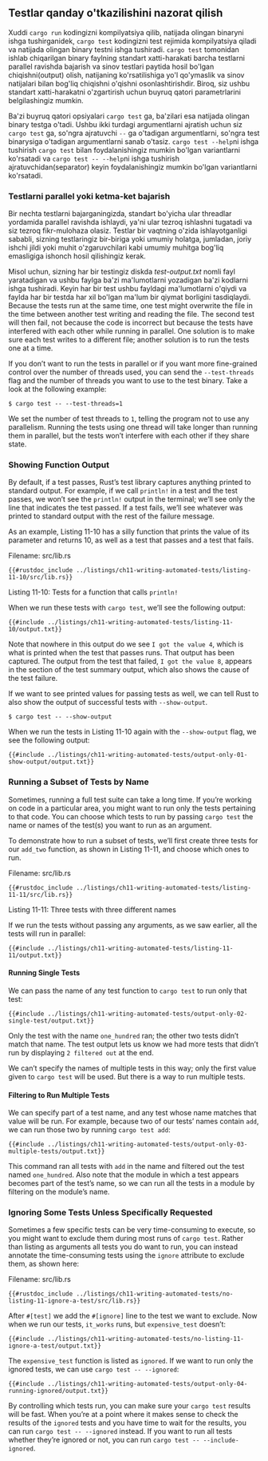 ## Testlar qanday o'tkazilishini nazorat qilish

Xuddi `cargo run` kodingizni kompilyatsiya qilib, natijada olingan binaryni ishga tushirganidek, `cargo test` kodingizni test rejimida kompilyatsiya qiladi va natijada olingan binary testni ishga tushiradi. `cargo test` tomonidan ishlab chiqarilgan binary faylning standart xatti-harakati barcha testlarni parallel ravishda bajarish va sinov testlari paytida hosil bo'lgan chiqishni(output) olish, natijaning ko'rsatilishiga yo'l qo'ymaslik va sinov natijalari bilan bog'liq chiqishni o'qishni osonlashtirishdir. Biroq, siz ushbu standart xatti-harakatni o'zgartirish uchun buyruq qatori parametrlarini belgilashingiz mumkin.

Ba'zi buyruq qatori opsiyalari `cargo test` ga, ba'zilari esa natijada olingan binary testga o'tadi. Ushbu ikki turdagi argumentlarni ajratish uchun siz `cargo test` ga, so'ngra ajratuvchi `--` ga o'tadigan argumentlarni, so'ngra test binarysiga o'tadigan argumentlarni sanab o'tasiz. `cargo test --help`ni ishga tushirish `cargo test` bilan foydalanishingiz mumkin bo'lgan variantlarni ko'rsatadi va `cargo test -- --help`ni ishga tushirish ajratuvchidan(separator) keyin foydalanishingiz mumkin bo'lgan variantlarni ko'rsatadi.

### Testlarni parallel yoki ketma-ket bajarish

Bir nechta testlarni bajarganingizda, standart bo'yicha ular threadlar yordamida parallel ravishda ishlaydi, ya'ni ular tezroq ishlashni tugatadi va siz tezroq fikr-mulohaza olasiz. Testlar bir vaqtning o'zida ishlayotganligi sababli, sizning testlaringiz bir-biriga yoki umumiy holatga, jumladan, joriy ishchi jildi yoki muhit o'zgaruvchilari kabi umumiy muhitga bog'liq emasligiga ishonch hosil qilishingiz kerak.

Misol uchun, sizning har bir testingiz diskda *test-output.txt* nomli fayl yaratadigan va ushbu faylga ba'zi ma'lumotlarni yozadigan ba'zi kodlarni ishga tushiradi. Keyin har bir test ushbu fayldagi ma'lumotlarni o'qiydi va faylda har bir testda har xil bo'lgan ma'lum bir qiymat borligini tasdiqlaydi. Because the tests run at the same time, one
test might overwrite the file in the time between another test writing and
reading the file. The second test will then fail, not because the code is
incorrect but because the tests have interfered with each other while running
in parallel. One solution is to make sure each test writes to a different file;
another solution is to run the tests one at a time.

If you don’t want to run the tests in parallel or if you want more fine-grained
control over the number of threads used, you can send the `--test-threads` flag
and the number of threads you want to use to the test binary. Take a look at
the following example:

```console
$ cargo test -- --test-threads=1
```

We set the number of test threads to `1`, telling the program not to use any
parallelism. Running the tests using one thread will take longer than running
them in parallel, but the tests won’t interfere with each other if they share
state.

### Showing Function Output

By default, if a test passes, Rust’s test library captures anything printed to
standard output. For example, if we call `println!` in a test and the test
passes, we won’t see the `println!` output in the terminal; we’ll see only the
line that indicates the test passed. If a test fails, we’ll see whatever was
printed to standard output with the rest of the failure message.

As an example, Listing 11-10 has a silly function that prints the value of its
parameter and returns 10, as well as a test that passes and a test that fails.

<span class="filename">Filename: src/lib.rs</span>

```rust,panics,noplayground
{{#rustdoc_include ../listings/ch11-writing-automated-tests/listing-11-10/src/lib.rs}}
```

<span class="caption">Listing 11-10: Tests for a function that calls
`println!`</span>

When we run these tests with `cargo test`, we’ll see the following output:

```console
{{#include ../listings/ch11-writing-automated-tests/listing-11-10/output.txt}}
```

Note that nowhere in this output do we see `I got the value 4`, which is what
is printed when the test that passes runs. That output has been captured. The
output from the test that failed, `I got the value 8`, appears in the section
of the test summary output, which also shows the cause of the test failure.

If we want to see printed values for passing tests as well, we can tell Rust
to also show the output of successful tests with `--show-output`.

```console
$ cargo test -- --show-output
```

When we run the tests in Listing 11-10 again with the `--show-output` flag, we
see the following output:

```console
{{#include ../listings/ch11-writing-automated-tests/output-only-01-show-output/output.txt}}
```

### Running a Subset of Tests by Name

Sometimes, running a full test suite can take a long time. If you’re working on
code in a particular area, you might want to run only the tests pertaining to
that code. You can choose which tests to run by passing `cargo test` the name
or names of the test(s) you want to run as an argument.

To demonstrate how to run a subset of tests, we’ll first create three tests for
our `add_two` function, as shown in Listing 11-11, and choose which ones to run.

<span class="filename">Filename: src/lib.rs</span>

```rust,noplayground
{{#rustdoc_include ../listings/ch11-writing-automated-tests/listing-11-11/src/lib.rs}}
```

<span class="caption">Listing 11-11: Three tests with three different
names</span>

If we run the tests without passing any arguments, as we saw earlier, all the
tests will run in parallel:

```console
{{#include ../listings/ch11-writing-automated-tests/listing-11-11/output.txt}}
```

#### Running Single Tests

We can pass the name of any test function to `cargo test` to run only that test:

```console
{{#include ../listings/ch11-writing-automated-tests/output-only-02-single-test/output.txt}}
```

Only the test with the name `one_hundred` ran; the other two tests didn’t match
that name. The test output lets us know we had more tests that didn’t run by
displaying `2 filtered out` at the end.

We can’t specify the names of multiple tests in this way; only the first value
given to `cargo test` will be used. But there is a way to run multiple tests.

#### Filtering to Run Multiple Tests

We can specify part of a test name, and any test whose name matches that value
will be run. For example, because two of our tests’ names contain `add`, we can
run those two by running `cargo test add`:

```console
{{#include ../listings/ch11-writing-automated-tests/output-only-03-multiple-tests/output.txt}}
```

This command ran all tests with `add` in the name and filtered out the test
named `one_hundred`. Also note that the module in which a test appears becomes
part of the test’s name, so we can run all the tests in a module by filtering
on the module’s name.

### Ignoring Some Tests Unless Specifically Requested

Sometimes a few specific tests can be very time-consuming to execute, so you
might want to exclude them during most runs of `cargo test`. Rather than
listing as arguments all tests you do want to run, you can instead annotate the
time-consuming tests using the `ignore` attribute to exclude them, as shown
here:

<span class="filename">Filename: src/lib.rs</span>

```rust,noplayground
{{#rustdoc_include ../listings/ch11-writing-automated-tests/no-listing-11-ignore-a-test/src/lib.rs}}
```

After `#[test]` we add the `#[ignore]` line to the test we want to exclude. Now
when we run our tests, `it_works` runs, but `expensive_test` doesn’t:

```console
{{#include ../listings/ch11-writing-automated-tests/no-listing-11-ignore-a-test/output.txt}}
```

The `expensive_test` function is listed as `ignored`. If we want to run only
the ignored tests, we can use `cargo test -- --ignored`:

```console
{{#include ../listings/ch11-writing-automated-tests/output-only-04-running-ignored/output.txt}}
```

By controlling which tests run, you can make sure your `cargo test` results
will be fast. When you’re at a point where it makes sense to check the results
of the `ignored` tests and you have time to wait for the results, you can run
`cargo test -- --ignored` instead. If you want to run all tests whether they’re
ignored or not, you can run `cargo test -- --include-ignored`.

